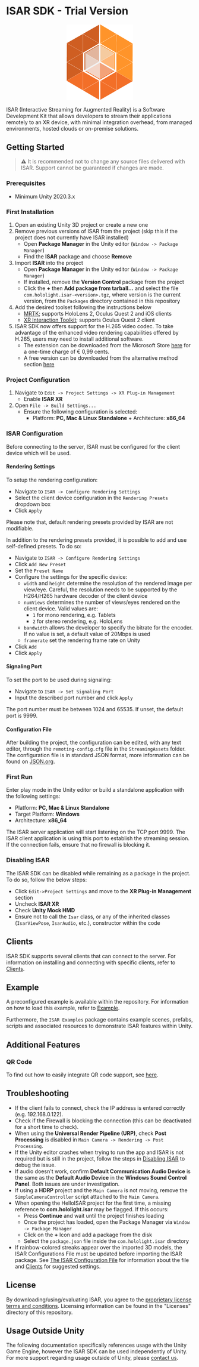 # ISAR SDK - Trial Version

<p align="center">
    <img src="Docs/images/ISAR_Icon.png" width="180px">
</p>

ISAR (Interactive Streaming for Augmented Reality) is a Software Development Kit that allows developers to stream their applications remotely to an XR device, with minimal integration overhead, from managed environments, hosted clouds or on-premise solutions.

## Getting Started

> :warning: It is recommended not to change any source files delivered with ISAR. Support cannot be guaranteed if changes are made.

### Prerequisites

- Minimum Unity 2020.3.x

### First Installation

1. Open an existing Unity 3D project or create a new one
2. Remove previous versions of ISAR from the project (skip this if the project does not currently have ISAR installed)
    - Open **Package Manager** in the Unity editor (`Window -> Package Manager`)
    - Find the **ISAR** package and choose **Remove**
3. Import **ISAR** into the project
    - Open **Package Manager** in the Unity editor (`Window -> Package Manager`)
    - If installed, remove the **Version Control** package from the project
    - Click the **+** then **Add package from tarball...** and select the file `com.hololight.isar-<version>.tgz`, where version is the current version, from the `Packages` directory contained in this repository
4. Add the desired toolset following the instructions below
    - [MRTK](/Docs/mrtk_extension.md); supports HoloLens 2, Oculus Quest 2 and iOS clients
    - [XR Interaction Toolkit](/Docs/xr_interaction_toolkit.md); supports Oculus Quest 2 client
5. ISAR SDK now offers support for the H.265 video codec. To take advantage of the enhanced video rendering capabilities offered by H.265, users may need to install additional software.
    - The extension can be downloaded from the Microsoft Store [here](https://apps.microsoft.com/store/detail/hevc-video-extensions/9NMZLZ57R3T7?hl=en-us&gl=us) for a one-time charge of € 0,99 cents.
    - A free version can be downloaded from the alternative method section [here](https://www.codecguide.com/media_foundation_codecs.htm)
    
### Project Configuration

1. Navigate to `Edit -> Project Settings -> XR Plug-in Management`
    - Enable **ISAR XR**
2. Open `File -> Build Settings...`
    - Ensure the following configuration is selected:
        - Platform: **PC, Mac & Linux Standalone** + Architecture: **x86_64**

### ISAR Configuration

Before connecting to the server, ISAR must be configured for the client device which will be used.

#### Rendering Settings

To setup the rendering configuration:

- Navigate to `ISAR -> Configure Rendering Settings`
- Select the client device configuration in the `Rendering Presets` dropdown box
- Click `Apply`

Please note that, default rendering presets provided by ISAR are not modifiable.

In addition to the rendering presets provided, it is possible to add and use self-defined presets. To do so:

- Navigate to `ISAR -> Configure Rendering Settings`
- Click `Add New Preset`
- Set the `Preset Name`
- Configure the settings for the specific device:
    - `width` and `height` determine the resolution of the rendered image per view/eye. Careful, the resolution needs to be supported by the H264/H265 hardware decoder of the client device
    - `numViews` determines the number of views/eyes rendered on the client device. Valid values are:
        - `1` for mono rendering, e.g. Tablets
        - `2` for stereo rendering, e.g. HoloLens
    - `bandwidth` allows the developer to specify the bitrate for the encoder. If no value is set, a default value of 20Mbps is used
    - `framerate` set the rendering frame rate on Unity
- Click `Add`
- Click `Apply`

#### Signaling Port

To set the port to be used during signaling:

- Navigate to `ISAR -> Set Signaling Port`
- Input the described port number and click `Apply`

The port number must be between 1024 and 65535. If unset, the default port is 9999.

#### Configuration File

After building the project, the configuration can be edited, with any text editor, through the `remoting-config.cfg` file in the `StreamingAssets` folder. The configuration file is in standard JSON format, more information can be found on [JSON.org](https://www.json.org/json-en.html).

### First Run

Enter play mode in the Unity editor or build a standalone application with the following settings:

- Platform: **PC, Mac & Linux Standalone**
- Target Platform: **Windows**
- Architecture: **x86_64**

The ISAR server application will start listening on the TCP port 9999. The ISAR client application is using this port to establish the streaming session. If the connection fails, ensure that no firewall is blocking it.

### Disabling ISAR

The ISAR SDK can be disabled while remaining as a package in the project. To do so, follow the below steps:

- Click `Edit->Project Settings` and move to the **XR Plug-in Management** section
- Uncheck **ISAR XR**
- Check **Unity Mock HMD**
- Ensure not to call the `Isar` class, or any of the inherited classes (`IsarViewPose`, `IsarAudio`, etc.), constructor within the code

## Clients

ISAR SDK supports several clients that can connect to the server. For information on installing and connecting with specific clients, refer to [Clients](/Docs/clients.md).

## Example

A preconfigured example is available within the repository. For information on how to load this example, refer to [Example](/Docs/example.md).

Furthermore, the `ISAR Examples` package contains example scenes, prefabs, scripts and associated resources to demonstrate ISAR features within Unity.

## Additional Features

### QR Code

To find out how to easily integrate QR code support, see [here](/Docs/qr_code.md).

## Troubleshooting

- If the client fails to connect, check the IP address is entered correctly (e.g. 192.168.0.122).
- Check if the Firewall is blocking the connection (this can be deactivated for a short time to check).
- When using the **Universal Render Pipeline (URP)**, check **Post Processing** is disabled in `Main Camera -> Rendering -> Post Processing`.
- If the Unity editor crashes when trying to run the app and ISAR is not required but is still in the project, follow the steps in [Disabling ISAR](#disabling-isar) to debug the issue.
- If audio doesn't work, confirm **Default Communication Audio Device** is the same as the **Default Audio Device** in the **Windows Sound Control Panel**. Both issues are under investigation.
- If using a **HDRP** project and the `Main Camera` is not moving, remove the `SimpleCameraController` script attached to the `Main Camera`.
- When opening the HelloISAR project for the first time, a missing reference to **com.hololight.isar** may be flagged. If this occurs:
  - Press **Continue** and wait until the project finishes loading
  - Once the project has loaded, open the Package Manager via `Window -> Package Manager`
  - Click on the **+** Icon and add a package from the disk
  - Select the `package.json` file inside the `com.hololight.isar` directory
-  If rainbow-colored streaks appear over the imported 3D models, the ISAR Configurations File must be updated before importing the ISAR package. See [The ISAR Configuration File](#the-isar-configuration-file) for information about the file and [Clients](/Docs/clients.md) for suggested settings.

## License
By downloading/using/evaluating ISAR, you agree to the [proprietary license terms and conditions](/Licenses/ISAR.txt). Licensing information can be found in the "Licenses" directory of this repository.

## Usage Outside Unity
The following documentation specifically references usage with the Unity Game Engine, however the ISAR SDK can be used independently of Unity. For more support regarding usage outside of Unity, please [contact us](https://holo-light.com/contact).
